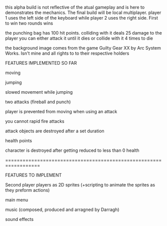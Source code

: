 this alpha build is not reflective of the atual gameplay and is here to demonstrates the mechanics. The final build will be local multiplayer. player 1 uses the left side of the keyboard while player 2 uses the right side. First to win two rounds wins

the punching bag has 100 hit points. colliding with it deals 25 damage to the player
you can either attack it until it dies or collide with it 4 times to die

the background image comes from the game Guilty Gear XX by Arc System Works. Isn't mine and all rights to to their respective holders 

FEATURES IMPLEMENTED SO FAR


moving 

jumping

slowed movement while jumping

two attacks (fireball and punch)

player is prevented from moving when using an attack

you cannot rapid fire attacks 

attack objects are destroyed after a set duration

health points

character is destroyed after getting reduced to less than 0 health

==================================================================

FEATURES TO IMPLEMENT

Second player
players as 2D sprites (+scripting to animate the sprites as they preform actions)

main menu 

music (composed, produced and arragned by Darragh)

sound effects



